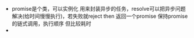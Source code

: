 - promise是个类，可以实例化 
用来封装异步的任务，resolve可以把异步问题解决(给时间慢慢执行)，若失败就reject
then 返回一个promise 保持promise的链式调用，执行顺序
但比较耗时
- 
